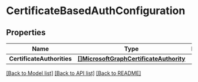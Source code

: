 # CertificateBasedAuthConfiguration

## Properties

Name | Type | Description | Notes
------------ | ------------- | ------------- | -------------
**CertificateAuthorities** | [**[]MicrosoftGraphCertificateAuthority**](microsoft.graph.certificateAuthority.md) |  | [optional] 

[[Back to Model list]](../README.md#documentation-for-models) [[Back to API list]](../README.md#documentation-for-api-endpoints) [[Back to README]](../README.md)


